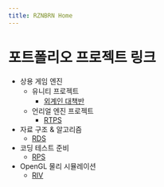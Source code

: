 ```yaml
---
title: RZNBRN Home
---
```


# 포트폴리오 프로젝트 링크

- 상용 게임 엔진
	- 유니티 프로젝트
		- [외계인 대책반](https://github.com/nachiketa3299/Alien_Project)
	- 언리얼 엔진 프로젝트
		- [RTPS](https://github.com/nachiketa3299/RTPS)
- 자료 구조 & 알고리즘
	- [RDS](https://github.com/nachiketa3299/RDS)
- 코딩 테스트 준비
	- [RPS](https://github.com/nachiketa3299/RPS)
- OpenGL 물리 시뮬레이션
	- [RIV](https://github.com/nachiketa3299/RIV)